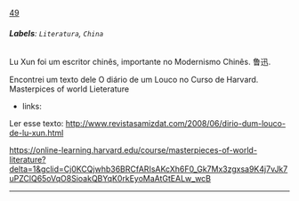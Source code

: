 [49](https://github.com/guilhermeprokisch/guilherme/issues/49) 
###### **Labels**: `Literatura`, `China`



Lu Xun foi um escritor chinês, importante no Modernismo Chinês. 鲁迅.

Encontrei um texto dele O diário de um Louco no Curso de Harvard. Masterpices of world Lieterature

- links:

Ler esse texto:
http://www.revistasamizdat.com/2008/06/dirio-dum-louco-de-lu-xun.html

https://online-learning.harvard.edu/course/masterpieces-of-world-literature?delta=1&gclid=Cj0KCQjwhb36BRCfARIsAKcXh6F0_Gk7Mx3zgxsa9K4j7vJk7uPZClQ65oVqO8SioakQBYqK0rkEyoMaAtGtEALw_wcB



-------------------------------------------------------------------------------

